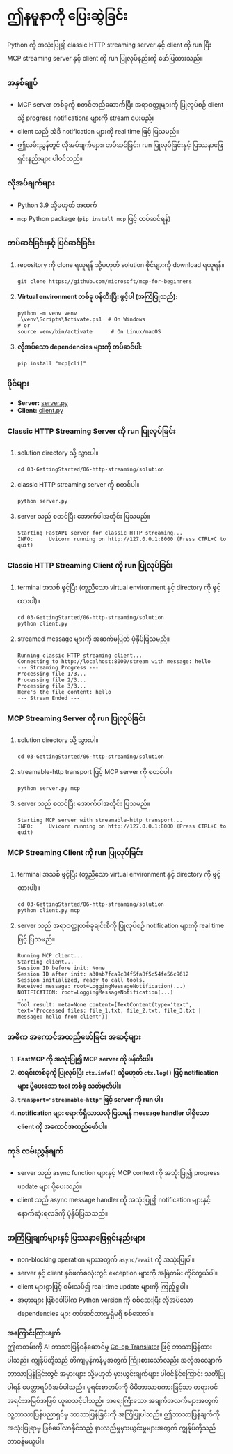 <!--
CO_OP_TRANSLATOR_METADATA:
{
  "original_hash": "4c4da5949611d91b06d8a5d450aae8d6",
  "translation_date": "2025-07-13T21:23:08+00:00",
  "source_file": "03-GettingStarted/06-http-streaming/solution/python/README.md",
  "language_code": "my"
}
-->
# ဤနမူနာကို ပြေးဆွဲခြင်း

Python ကို အသုံးပြု၍ classic HTTP streaming server နှင့် client ကို run ပြီး MCP streaming server နှင့် client ကို run ပြုလုပ်နည်းကို ဖော်ပြထားသည်။

### အနှစ်ချုပ်

- MCP server တစ်ခုကို စတင်တည်ဆောက်ပြီး အရာဝတ္ထုများကို ပြုလုပ်စဉ် client သို့ progress notifications များကို stream ပေးမည်။
- client သည် အဲဒီ notification များကို real time ဖြင့် ပြသမည်။
- ဤလမ်းညွှန်တွင် လိုအပ်ချက်များ၊ တပ်ဆင်ခြင်း၊ run ပြုလုပ်ခြင်းနှင့် ပြဿနာဖြေရှင်းနည်းများ ပါဝင်သည်။

### လိုအပ်ချက်များ

- Python 3.9 သို့မဟုတ် အထက်
- `mcp` Python package (`pip install mcp` ဖြင့် တပ်ဆင်ရန်)

### တပ်ဆင်ခြင်းနှင့် ပြင်ဆင်ခြင်း

1. repository ကို clone ရယူရန် သို့မဟုတ် solution ဖိုင်များကို download ရယူရန်။

   ```pwsh
   git clone https://github.com/microsoft/mcp-for-beginners
   ```

1. **Virtual environment တစ်ခု ဖန်တီးပြီး ဖွင့်ပါ (အကြံပြုသည်):**

   ```pwsh
   python -m venv venv
   .\venv\Scripts\Activate.ps1  # On Windows
   # or
   source venv/bin/activate      # On Linux/macOS
   ```

1. **လိုအပ်သော dependencies များကို တပ်ဆင်ပါ:**

   ```pwsh
   pip install "mcp[cli]"
   ```

### ဖိုင်များ

- **Server:** [server.py](../../../../../../03-GettingStarted/06-http-streaming/solution/python/server.py)
- **Client:** [client.py](../../../../../../03-GettingStarted/06-http-streaming/solution/python/client.py)

### Classic HTTP Streaming Server ကို run ပြုလုပ်ခြင်း

1. solution directory သို့ သွားပါ။

   ```pwsh
   cd 03-GettingStarted/06-http-streaming/solution
   ```

2. classic HTTP streaming server ကို စတင်ပါ။

   ```pwsh
   python server.py
   ```

3. server သည် စတင်ပြီး အောက်ပါအတိုင်း ပြသမည်။

   ```
   Starting FastAPI server for classic HTTP streaming...
   INFO:     Uvicorn running on http://127.0.0.1:8000 (Press CTRL+C to quit)
   ```

### Classic HTTP Streaming Client ကို run ပြုလုပ်ခြင်း

1. terminal အသစ် ဖွင့်ပြီး (တူညီသော virtual environment နှင့် directory ကို ဖွင့်ထားပါ)။

   ```pwsh
   cd 03-GettingStarted/06-http-streaming/solution
   python client.py
   ```

2. streamed message များကို အဆက်မပြတ် ပုံနှိပ်ပြသမည်။

   ```text
   Running classic HTTP streaming client...
   Connecting to http://localhost:8000/stream with message: hello
   --- Streaming Progress ---
   Processing file 1/3...
   Processing file 2/3...
   Processing file 3/3...
   Here's the file content: hello
   --- Stream Ended ---
   ```

### MCP Streaming Server ကို run ပြုလုပ်ခြင်း

1. solution directory သို့ သွားပါ။
   ```pwsh
   cd 03-GettingStarted/06-http-streaming/solution
   ```
2. streamable-http transport ဖြင့် MCP server ကို စတင်ပါ။
   ```pwsh
   python server.py mcp
   ```
3. server သည် စတင်ပြီး အောက်ပါအတိုင်း ပြသမည်။
   ```
   Starting MCP server with streamable-http transport...
   INFO:     Uvicorn running on http://127.0.0.1:8000 (Press CTRL+C to quit)
   ```

### MCP Streaming Client ကို run ပြုလုပ်ခြင်း

1. terminal အသစ် ဖွင့်ပြီး (တူညီသော virtual environment နှင့် directory ကို ဖွင့်ထားပါ)။
   ```pwsh
   cd 03-GettingStarted/06-http-streaming/solution
   python client.py mcp
   ```
2. server သည် အရာဝတ္ထုတစ်ခုချင်းစီကို ပြုလုပ်စဉ် notification များကို real time ဖြင့် ပြသမည်။
   ```
   Running MCP client...
   Starting client...
   Session ID before init: None
   Session ID after init: a30ab7fca9c84f5fa8f5c54fe56c9612
   Session initialized, ready to call tools.
   Received message: root=LoggingMessageNotification(...)
   NOTIFICATION: root=LoggingMessageNotification(...)
   ...
   Tool result: meta=None content=[TextContent(type='text', text='Processed files: file_1.txt, file_2.txt, file_3.txt | Message: hello from client')]
   ```

### အဓိက အကောင်အထည်ဖော်ခြင်း အဆင့်များ

1. **FastMCP ကို အသုံးပြု၍ MCP server ကို ဖန်တီးပါ။**
2. **စာရင်းတစ်ခုကို ပြုလုပ်ပြီး `ctx.info()` သို့မဟုတ် `ctx.log()` ဖြင့် notification များ ပို့ပေးသော tool တစ်ခု သတ်မှတ်ပါ။**
3. **`transport="streamable-http"` ဖြင့် server ကို run ပါ။**
4. **notification များ ရောက်ရှိလာသလို ပြသရန် message handler ပါရှိသော client ကို အကောင်အထည်ဖော်ပါ။**

### ကုဒ် လမ်းညွှန်ချက်

- server သည် async function များနှင့် MCP context ကို အသုံးပြု၍ progress update များ ပို့ပေးသည်။
- client သည် async message handler ကို အသုံးပြု၍ notification များနှင့် နောက်ဆုံးရလဒ်ကို ပုံနှိပ်ပြသသည်။

### အကြံပြုချက်များနှင့် ပြဿနာဖြေရှင်းနည်းများ

- non-blocking operation များအတွက် `async/await` ကို အသုံးပြုပါ။
- server နှင့် client နှစ်ဖက်စလုံးတွင် exception များကို အမြဲတမ်း ကိုင်တွယ်ပါ။
- client များစွာဖြင့် စမ်းသပ်၍ real-time update များကို ကြည့်ရှုပါ။
- အမှားများ ဖြစ်ပေါ်ပါက Python version ကို စစ်ဆေးပြီး လိုအပ်သော dependencies များ တပ်ဆင်ထားမှုရှိမရှိ စစ်ဆေးပါ။

**အကြောင်းကြားချက်**  
ဤစာတမ်းကို AI ဘာသာပြန်ဝန်ဆောင်မှု [Co-op Translator](https://github.com/Azure/co-op-translator) ဖြင့် ဘာသာပြန်ထားပါသည်။ ကျွန်ုပ်တို့သည် တိကျမှန်ကန်မှုအတွက် ကြိုးစားသော်လည်း အလိုအလျောက် ဘာသာပြန်ခြင်းတွင် အမှားများ သို့မဟုတ် မှားယွင်းချက်များ ပါဝင်နိုင်ကြောင်း သတိပြုပါရန် မေတ္တာရပ်ခံအပ်ပါသည်။ မူရင်းစာတမ်းကို မိမိဘာသာစကားဖြင့်သာ တရားဝင်အရင်းအမြစ်အဖြစ် ယူဆသင့်ပါသည်။ အရေးကြီးသော အချက်အလက်များအတွက် လူ့ဘာသာပြန်ပညာရှင်မှ ဘာသာပြန်ခြင်းကို အကြံပြုပါသည်။ ဤဘာသာပြန်ချက်ကို အသုံးပြုရာမှ ဖြစ်ပေါ်လာနိုင်သည့် နားလည်မှုမှားယွင်းမှုများအတွက် ကျွန်ုပ်တို့သည် တာဝန်မယူပါ။